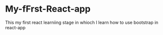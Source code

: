 # My-fFrst-React-app
This my first react learniing stage in whioch I learn  how to use bootstrap in react-app

